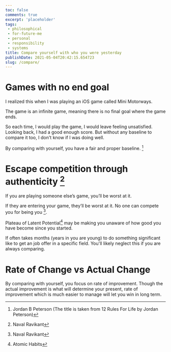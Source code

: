 ```yaml
---
toc: false
comments: true
excerpt: 'placeholder'
tags:
 - philosophical
 - for-future-me
 - personal
 - responsibility
 - systems
title: Compare yourself with who you were yesterday
publishDate: 2021-05-04T20:42:15.654723
slug: /compare/
---
```


# Games with no end goal

I realized this when I was playing an iOS game called Mini Motorways.

The game is an infinite game, meaning there is no final goal where the game ends.

So each time, I would play the game, I would leave feeling unsatisfied. Looking back, I had a good enough score. But without any baseline to compare it too, I don't know if I was doing well.

By comparing with yourself, you have a fair and proper baseline. [^3]

# Escape competition through authenticity [^2]

If you are playing someone else’s game, you’ll be worst at it. 

If they are entering your game, they’ll be worst at it. No one can compete you for being you [^2].

Plateau of Latent Potential[^1] may be making you unaware of how good you have become since you started.

If often takes months (years in you are young) to do something significant like to get an job offer in a specific field. You'll likely neglect this if you are always comparing.

# Rate of Change vs Actual Change

By comparing with yourself, you focus on rate of improvement. Though the actual improvement is what will determine your present, rate of improvement which is much easier to manage will let you win in long term.

[^1]: Atomic Habits
[^2]: Naval Ravikant
[^3]: Jordan B Peterson (The title is taken from 12 Rules For Life by Jordan Peterson)
